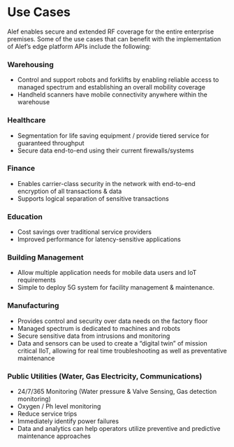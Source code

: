 # Use Cases


Alef enables secure and extended RF coverage for the entire enterprise premises. Some of the use cases that can benefit with the implementation of Alef’s edge platform APIs include the following:
  
### Warehousing 
 - Control and support robots and forklifts by enabling  reliable access to managed spectrum and establishing an overall mobility coverage
 - Handheld scanners have mobile connectivity anywhere within the warehouse

### Healthcare
 - Segmentation for life saving equipment / provide tiered service for guaranteed throughput 
 - Secure data end-to-end using their current firewalls/systems

### Finance
 - Enables carrier-class security in the network with end-to-end encryption of all transactions & data
 - Supports logical separation of sensitive transactions

### Education
 - Cost savings over traditional service providers
 - Improved performance for latency-sensitive applications

### Building Management
 - Allow multiple application needs for mobile data users and IoT requirements 
 - Simple to deploy 5G system for facility management & maintenance.

### Manufacturing
 - Provides control and security over data needs on the factory floor
 - Managed spectrum is dedicated to machines and robots
 - Secure sensitive data from intrusions and monitoring
 - Data and sensors can be used to create a “digital twin” of mission critical IIoT, allowing for real time troubleshooting as well as preventative maintenance

### Public Utilities (Water, Gas Electricity, Communications)
 - 24/7/365 Monitoring (Water pressure & Valve Sensing, Gas detection monitoring)
 - Oxygen / Ph level monitoring
 - Reduce service trips
 - Immediately identify power failures
 - Data and analytics can help operators utilize preventive and predictive maintenance approaches
